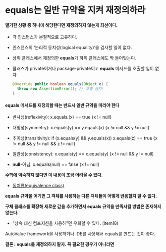 # equals는 일반 규약을 지켜 재정의하라

#### 열거한 상황 중 하나에 해당한다면 재정의하지 않는게 최선이다.

- 각 인스턴스가 본질적으로 고유하다.

- 인스턴스의 ‘논리적 동치성(logical equality)’을 검사할 일이 없다.

- 상위 클래스에서 재정의한 **equals**가 하위 클래스에도 딱 들어맞는다.

- 클래스가 private이거나 package-private이고 **equals** 메서드를 호출할 일이 없다.

  ```java
  @Override public boolean equals(Object o) {
    throw new AssertionError(); // 호출 금지!
  }
  ```



#### equals 메서드를 재정의할 때는 반드시 일반 규약을 따라야 한다

- 반사성(reflexivity): x.equals.(x) == true {x != null}

- 대칭성(symmetry): x.equals(y) == y.eqauls(x) {x != null && y != null}

- 추이성(transitivity): if (x.equals(y) && y.equals(x)) x.equals(z) == true {x != null && y != null && z != null}

- 일관성(consistency): x.equals(y) == x.equals(y) {x != null && y != null}

- **null**-아님: x.equals(null) == false {x != null}

  

__수학에 익숙하지 않다면 이 내용이 조금 어려울 수 있다.__

- [동치류(equivalence class)](http://www.ktword.co.kr/abbr_view.php?m_temp1=4958)



__**equals** 규약을 어기면 그 객체를 사용하는 다른 객체들이 어떻게 반응할지 알 수 없다.__

__구체 클래스를 확장해 새로운 값을 추가하면서 **equals** 규약을 만족시킬 방법은 존재하지 않는다.__

 - "상속 대신 컴포지션을 사용하"면 우회할 수 있다. (item18)



AutoValue framework을 사용하거나 IDE를 사용해서 equals를 만드는 것이 좋다.



**결론 : equals를 재정의하지 말자. 꼭 필요한 경우가 아니라면**
